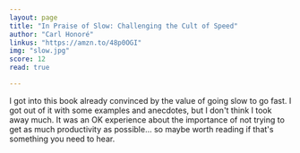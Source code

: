 ```yaml
---
layout: page
title: "In Praise of Slow: Challenging the Cult of Speed"
author: "Carl Honoré"
linkus: "https://amzn.to/48p0OGI"
img: "slow.jpg"
score: 12
read: true

---
```


I got into this book already convinced by the value of going slow to go fast. I got out of it with some examples and anecdotes, but I don't think I took away much. It was an OK experience about the importance of not trying to get as much productivity as possible... so maybe worth reading if that's something you need to hear.


